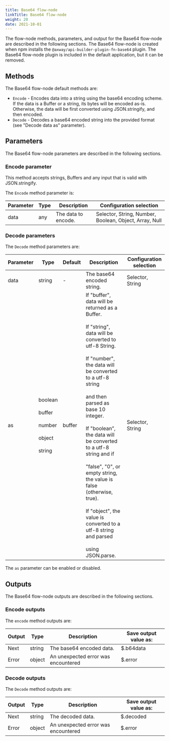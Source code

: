 ```yaml
---
title: Base64 flow-node
linkTitle: Base64 flow-node
weight: 20
date: 2021-10-01
---
```


The flow-node methods, parameters, and output for the Base64 flow-node are described in the following sections. The Base64 flow-node is created when npm installs the `@axway/api-builder-plugin-fn-base64` plugin. The Base64 flow-node plugin is included in the default application, but it can be removed.

## Methods

The Base64 flow-node default methods are:

* `Encode` - Encodes data into a string using the base64 encoding scheme. If the data is a Buffer or a string, its bytes will be encoded as-is. Otherwise, the data will be first converted using JSON.stringify, and then encoded.
* `Decode` - Decodes a base64 encoded string into the provided format (see "Decode data as" parameter).

## Parameters

The Base64 flow-node parameters are described in the following sections.

### Encode parameter

This method accepts strings, Buffers and any input that is valid with JSON.stringify.

The `Encode` method parameter is:

| Parameter | Type | Description | Configuration selection |
| --- | --- | --- | --- |
| data | any | The data to encode. | Selector, String, Number, Boolean, Object, Array, Null |

### Decode parameters

The `Decode` method parameters are:

| Parameter | Type | Default | Description | Configuration selection |
| --- | --- | --- | --- | --- |
| data | string | \- | The base64 encoded string. | Selector, String |
| as | boolean<br /><br />buffer<br /><br />number<br /><br />object<br /><br />string | buffer | If "buffer", data will be returned as a Buffer.<br /><br />If "string", data will be converted to utf-8 String.<br /><br />If "number", the data will be converted to a utf-8 string<br /><br />and then parsed as base 10 integer.<br /><br />If "boolean”, the data will be converted to a utf-8 string and if<br /><br />"false", "0", or empty string, the value is false (otherwise, true).<br /><br />If "object", the value is converted to a utf-8 string and parsed<br /><br />using JSON.parse. | Selector, String |

The `as` parameter can be enabled or disabled.

## Outputs

The Base64 flow-node outputs are described in the following sections.

### Encode outputs

The `encode` method outputs are:

| Output | Type | Description | Save output value as: |
| --- | --- | --- | --- |
| Next | string | The base64 encoded data. | $.b64data |
| Error | object | An unexpected error was encountered | $.error |

### Decode outputs

The `Decode` method outputs are:

| Output | Type | Description | Save output value as: |
| --- | --- | --- | --- |
| Next | string | The decoded data. | $.decoded |
| Error | object | An unexpected error was encountered | $.error |
